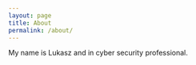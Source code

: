 ```yaml
---
layout: page
title: About
permalink: /about/
---
```


My name is Lukasz and in cyber security professional.

